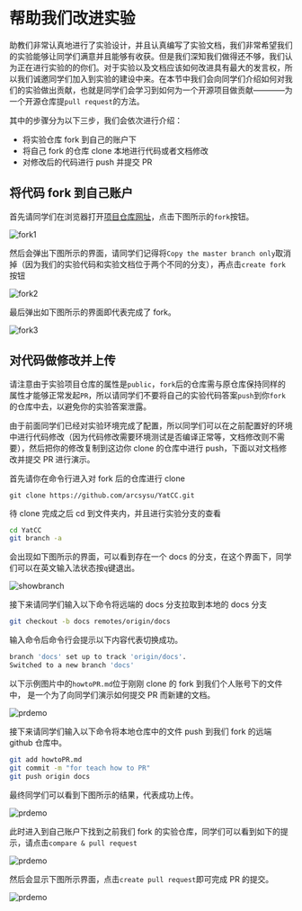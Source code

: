 # 帮助我们改进实验

助教们非常认真地进行了实验设计，并且认真编写了实验文档，我们非常希望我们的实验能够让同学们满意并且能够有收获。但是我们深知我们做得还不够，我们认为正在进行实验的的你们。对于实验以及文档应该如何改进具有最大的发言权，所以我们诚邀同学们加入到实验的建设中来。在本节中我们会向同学们介绍如何对我们的实验做出贡献，也就是同学们会学习到如何为一个开源项目做贡献————为一个开源仓库提`pull request`的方法。

其中的步骤分为以下三步，我们会依次进行介绍：

- 将实验仓库 fork 到自己的账户下
- 将自己 fork 的仓库 clone 本地进行代码或者文档修改
- 对修改后的代码进行 push 并提交 PR

## 将代码 fork 到自己账户

首先请同学们在浏览器打开[项目仓库网址](https://github.com/arcsysu/YatCC)，点击下图所示的`fork`按钮。

![fork1](../images/fork1.jpg)

然后会弹出下图所示的界面，请同学们记得将`Copy the master branch only`取消掉（因为我们的实验代码和实验文档位于两个不同的分支），再点击`create fork`按钮

![fork2](../images/fork22.jpg)

最后弹出如下图所示的界面即代表完成了 fork。

![fork3](../images/fork3.jpg)

## 对代码做修改并上传

请注意由于实验项目仓库的属性是`public`，`fork`后的仓库需与原仓库保持同样的属性才能够正常发起`PR`，所以请同学们不要将自己的实验代码答案`push`到你`fork`的仓库中去，以避免你的实验答案泄露。

由于前面同学们已经对实验环境完成了配置，所以同学们可以在之前配置好的环境中进行代码修改（因为代码修改需要环境测试是否编译正常等，文档修改则不需要），然后把你的修改复制到这边你 clone 的仓库中进行 push，下面以对文档修改并提交 PR 进行演示。

首先请你在命令行进入对 fork 后的仓库进行 clone

```shell
git clone https://github.com/arcsysu/YatCC.git
```

待 clone 完成之后 cd 到文件夹内，并且进行实验分支的查看

```bash
cd YatCC
git branch -a
```

会出现如下图所示的界面，可以看到存在一个 docs 的分支，在这个界面下，同学们可以在英文输入法状态按`q`键退出。

![showbranch](../images/showbranch.jpg)

接下来请同学们输入以下命令将远端的 docs 分支拉取到本地的 docs 分支

```bash
git checkout -b docs remotes/origin/docs
```

输入命令后命令行会提示以下内容代表切换成功。

```bash
branch 'docs' set up to track 'origin/docs'.
Switched to a new branch 'docs'
```

以下示例图片中的`howtoPR.md`位于刚刚 clone 的 fork 到我们个人账号下的文件中，
是一个为了向同学们演示如何提交 PR 而新建的文档。

![prdemo](../images/prdemo.jpg)

接下来请同学们输入以下命令将本地仓库中的文件 push 到我们 fork 的远端 github 仓库中。

```bash
git add howtoPR.md
git commit -m "for teach how to PR"
git push origin docs
```

最终同学们可以看到下图所示的结果，代表成功上传。

![prdemo](../images/displaydemo.jpg)

此时进入到自己账户下找到之前我们 fork 的实验仓库，同学们可以看到如下的提示，请点击`compare & pull request`

![prdemo](../images/prready.jpg)

然后会显示下图所示界面，点击`create pull request`即可完成 PR 的提交。

![prdemo](../images/pr11.jpg)
